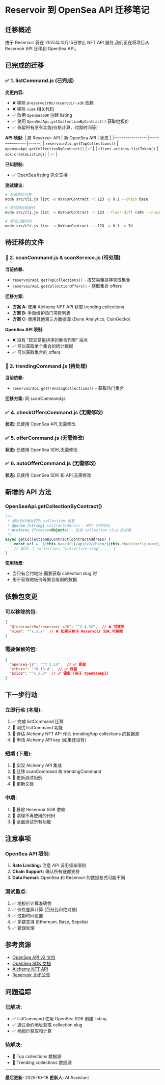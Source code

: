 # Reservoir 到 OpenSea API 迁移笔记

## 迁移概述

由于 Reservoir 将在 2025年10月15日停止 NFT API 服务,我们正在将项目从 Reservoir API 迁移到 OpenSea API。

## 已完成的迁移

### ✅ 1. listCommand.js (已完成)

**变更内容:**
- ❌ 移除 `@reservoir0x/reservoir-sdk` 依赖
- ❌ 移除 `viem` 相关代码
- ✅ 改用 `OpenSeaSDK` 创建 listing
- ✅ 使用 `OpenSeaApi.getCollectionByContract()` 获取地板价
- ✅ 保留所有原有功能(价格计算、过期时间等)

**API 映射:**
| 原 Reservoir API | 新 OpenSea API | 状态 |
|-----------------|----------------|------|
| `reservoirApi.getTopCollections()` | `openseaApi.getCollectionByContract()` | ✅ |
| `client.actions.listToken()` | `sdk.createListing()` | ✅ |

**已知限制:**
- ✅ OpenSea listing 完全支持

**测试建议:**
```bash
# 测试绝对价格
node src/cli.js list -a 0xYourContract -t 123 -p 0.1 --chain base

# 测试相对地板价
node src/cli.js list -a 0xYourContract -t 123 --floor-diff +10% --chain ethereum

# 测试过期时间
node src/cli.js list -a 0xYourContract -t 123 -p 0.1 -e 7d
```

## 待迁移的文件

### 🔄 2. scanCommand.js & scanService.js (待处理)

**当前依赖:**
- `reservoirApi.getTopCollections()` - 按交易量排序获取集合
- `reservoirApi.getCollectionOffers()` - 获取集合 offers

**迁移方案:**
- **方案 A:** 使用 Alchemy NFT API 获取 trending collections
- **方案 B:** 手动维护热门项目列表
- **方案 C:** 使用其他第三方数据源 (Dune Analytics, CoinGecko)

**OpenSea API 限制:**
- ❌ 没有 "按交易量排序的集合列表" 端点
- ✅ 可以获取单个集合的统计数据
- ✅ 可以获取集合的 offers

### 🔄 3. trendingCommand.js (待处理)

**当前依赖:**
- `reservoirApi.getTrendingCollections()` - 获取热门集合

**迁移方案:** 同 scanCommand.js

### ✅ 4. checkOffersCommand.js (无需修改)

**状态:** 已使用 OpenSea API,无需修改

### ✅ 5. offerCommand.js (无需修改)

**状态:** 已使用 OpenSea SDK,无需修改

### ✅ 6. autoOfferCommand.js (无需修改)

**状态:** 已使用 OpenSea SDK 和 API,无需修改

## 新增的 API 方法

### OpenSeaApi.getCollectionByContract()

```javascript
/**
 * 通过合约地址获取 collection 信息
 * @param {string} contractAddress - NFT 合约地址
 * @returns {Promise<Object>} - 包含 collection slug 的对象
 */
async getCollectionByContract(contractAddress) {
    const url = `${this.baseUrl}/api/v2/chain/${this.chainConfig.name}/contract/${contractAddress}`;
    // 返回: { collection: "collection-slug", ... }
}
```

**使用场景:**
- 当只有合约地址,需要获取 collection slug 时
- 用于获取地板价等集合级别的数据

## 依赖包变更

### 可以移除的包:
```json
{
  "@reservoir0x/reservoir-sdk": "^2.4.32",  // ❌ 可移除
  "viem": "^x.x.x"  // ❌ 如果只用于 Reservoir SDK,可移除
}
```

### 需要保留的包:
```json
{
  "opensea-js": "^7.1.14",  // ✅ 保留
  "ethers": "^6.13.4",  // ✅ 保留
  "axios": "^x.x.x"  // ✅ 保留 (用于 OpenSeaApi)
}
```

## 下一步行动

### 立即行动 (本周):
1. ✅ 完成 listCommand 迁移
2. 🔄 测试 listCommand 功能
3. 🔄 评估 Alchemy NFT API 作为 trending/top collections 的数据源
4. 🔄 申请 Alchemy API key (如果还没有)

### 短期 (下周):
1. 🔄 实现 Alchemy API 集成
2. 🔄 迁移 scanCommand 和 trendingCommand
3. 🔄 更新测试用例
4. 🔄 更新文档

### 中期:
1. 🔄 移除 Reservoir SDK 依赖
2. 🔄 清理不再使用的代码
3. 🔄 全面测试所有功能

## 注意事项

### OpenSea API 限制:
1. **Rate Limiting:** 注意 API 调用频率限制
2. **Chain Support:** 确认所有链都支持
3. **Data Format:** OpenSea 和 Reservoir 的数据格式可能不同

### 测试重点:
1. ✅ 地板价计算准确性
2. ✅ 价格差异计算 (百分比和绝对值)
3. ✅ 过期时间设置
4. ✅ 多链支持 (Ethereum, Base, Sepolia)
5. ✅ 错误处理

## 参考资源

- [OpenSea API v2 文档](https://docs.opensea.io/)
- [OpenSea SDK 文档](https://github.com/ProjectOpenSea/opensea-js)
- [Alchemy NFT API](https://docs.alchemy.com/reference/nft-api-quickstart)
- [Reservoir 关闭公告](https://twitter.com/reservoir0x/status/1912207186941313091)

## 问题追踪

### 已解决:
- ✅ listCommand 使用 OpenSea SDK 创建 listing
- ✅ 通过合约地址获取 collection slug
- ✅ 地板价获取和计算

### 待解决:
- 🔄 Top collections 数据源
- 🔄 Trending collections 数据源

---

**最后更新:** 2025-10-18
**更新人:** AI Assistant
